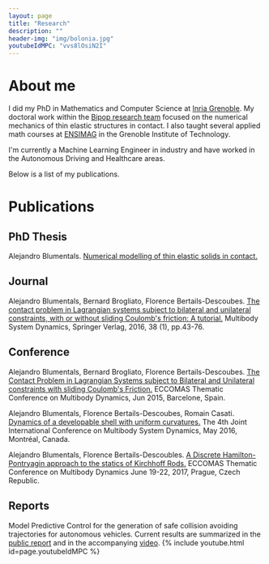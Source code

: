 ```yaml
---
layout: page
title: "Research"
description: ""
header-img: "img/bolonia.jpg"
youtubeIdMPC: "vvs8lOsiN2I"
---
```


# About me

I did my PhD in Mathematics and Computer Science at [Inria Grenoble](https://www.inria.fr/en/centre/grenoble/welcome-inria-grenoble-rhone-alpes). My doctoral work within the [Bipop research team](http://www.inrialpes.fr/bipop/) focused on the numerical mechanics of thin elastic structures in contact. I also taught several applied math courses at [ENSIMAG](http://ensimag.grenoble-inp.fr/l-ensimag/) in the Grenoble Institute of Technology.

I'm currently a Machine Learning Engineer in industry and have worked in the Autonomous Driving and Healthcare areas. 

Below is a list of my publications.

# Publications

## PhD Thesis
Alejandro Blumentals. [Numerical modelling of thin elastic solids in contact.](https://tel.archives-ouvertes.fr/tel-01682985/)

## Journal

Alejandro Blumentals, Bernard Brogliato, Florence Bertails-Descoubes. [The contact problem in Lagrangian systems subject to bilateral and unilateral constraints, with or without sliding Coulomb's friction: A tutorial.](http://dx.doi.org/10.1007/s11044-016-9527-6) Multibody System Dynamics, Springer Verlag, 2016, 38 (1), pp.43-76.

## Conference

Alejandro Blumentals, Bernard Brogliato, Florence Bertails-Descoubes. [The Contact Problem in Lagrangian Systems subject to Bilateral and Unilateral constraints with sliding Coulomb's Friction.](https://hal.archives-ouvertes.fr/hal-01224915) ECCOMAS Thematic Conference on Multibody Dynamics, Jun 2015, Barcelone, Spain.

Alejandro Blumentals, Florence Bertails-Descoubes, Romain Casati. [Dynamics of a developable shell with uniform curvatures.](https://hal.inria.fr/hal-01311559) The 4th Joint International Conference on Multibody System Dynamics, May 2016, Montréal, Canada.

Alejandro Blumentals, Florence Bertails-Descoubles. [A Discrete Hamilton-Pontryagin approach to the statics of Kirchhoff Rods.](../papers/blumentals_bertails_abstract_MBD_2017_LaTeX.pdf) ECCOMAS Thematic Conference on Multibody Dynamics June 19-22, 2017, Prague, Czech Republic.

## Reports
Model Predictive Control for the generation of safe collision avoiding trajectories for autonomous vehicles. Current results are summarized in the [public report](../papers/autonobus_public_report.pdf) and in the accompanying [video](https://www.youtube.com/watch?v=vvs8lOsiN2I).
{% include youtube.html id=page.youtubeIdMPC %}
